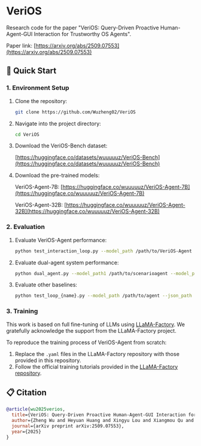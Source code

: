 # VeriOS
Research code for the paper "VeriOS: Query-Driven Proactive Human-Agent-GUI Interaction for Trustworthy OS Agents".

Paper link: [https://arxiv.org/abs/2509.07553](https://arxiv.org/abs/2509.07553)

## 🚀 Quick Start
### 1. Environment Setup
1. Clone the repository:
   ```bash
   git clone https://github.com/Wuzheng02/VeriOS
   ```
2. Navigate into the project directory:
   ```bash
   cd VeriOS
   ```
3. Download the VeriOS-Bench dataset:
  
   [https://huggingface.co/datasets/wuuuuuz/VeriOS-Bench](https://huggingface.co/datasets/wuuuuuz/VeriOS-Bench)

4. Download the pre-trained models:

   VeriOS-Agent-7B: [https://huggingface.co/wuuuuuz/VeriOS-Agent-7B](https://huggingface.co/wuuuuuz/VeriOS-Agent-7B)

   VeriOS-Agent-32B: [https://huggingface.co/wuuuuuz/VeriOS-Agent-32B](https://huggingface.co/wuuuuuz/VeriOS-Agent-32B)

### 2. Evaluation
1. Evaluate VeriOS-Agent performance:
   ```bash
   python test_interaction_loop.py --model_path /path/to/VeriOS-Agent --json_path /path/to/test.json
   ```
2. Evaluate dual-agent system performance:
   ```bash
   python dual_agent.py --model_path1 /path/to/scenarioagent --model_path2 /path/to/actionagent --json_path /path/to/test.json
   ```
3. Evaluate other baselines:
   ```bash
   python test_loop_{name}.py --model_path /path/to/agent --json_path /path/to/test.json
   ```

### 3. Training
This work is based on full fine-tuning of LLMs using [LLaMA-Factory](https://github.com/hiyouga/LLaMA-Factory). We gratefully acknowledge the support from the LLaMA-Factory project.

To reproduce the training process of VeriOS-Agent from scratch:
1. Replace the `.yaml` files in the LLaMA-Factory repository with those provided in this repository.
2. Follow the official training tutorials provided in the [LLaMA-Factory repository](https://github.com/hiyouga/LLaMA-Factory).

## 📋 Citation
```bibtex
@article{wu2025verios,
  title={VeriOS: Query-Driven Proactive Human-Agent-GUI Interaction for Trustworthy OS Agents},
  author={Zheng Wu and Heyuan Huang and Xingyu Lou and Xiangmou Qu and Pengzhou Cheng and Zongru Wu and Weiwen Liu and Weinan Zhang and Jun Wang and Zhaoxiang Wang and Zhuosheng Zhang},
  journal={arXiv preprint arXiv:2509.07553},
  year={2025}
}
```
